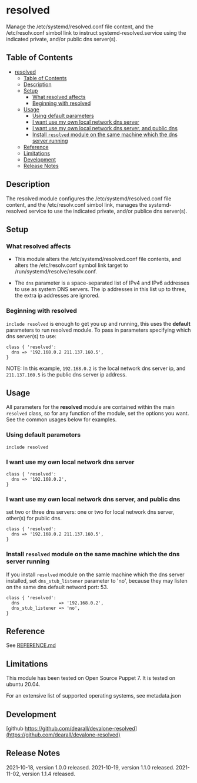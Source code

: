 # resolved

Manage the /etc/systemd/resolved.conf file content, and the /etc/resolv.conf simbol link to instruct systemd-resolved.service using the indicated private, and/or public dns server(s).

## Table of Contents

- [resolved](#resolved)
  - [Table of Contents](#table-of-contents)
  - [Description](#description)
  - [Setup](#setup)
    - [What resolved affects](#what-resolved-affects)
    - [Beginning with resolved](#beginning-with-resolved)
  - [Usage](#usage)
    - [Using default parameters](#using-default-parameters)
    - [I want use my own local network dns server](#i-want-use-my-own-local-network-dns-server)
    - [I want use my own local network dns server, and public dns](#i-want-use-my-own-local-network-dns-server-and-public-dns)
    - [Install `resolved` module on the same machine which the dns server running](#install-resolved-module-on-the-same-machine-which-the-dns-server-running)
  - [Reference](#reference)
  - [Limitations](#limitations)
  - [Development](#development)
  - [Release Notes](#release-notes)

## Description

The resolved module configures the /etc/systemd/resolved.conf file content, and the /etc/resolv.conf simbol link, manages the systemd-resolved service to use the indicated private, and/or publice dns server(s).

## Setup

### What resolved affects

- This module alters the /etc/systemd/resolved.conf file contents, and alters the /etc/resolv.conf symbol link target to /run/systemd/resolve/resolv.conf.

- The `dns` parameter is a space-separated list of IPv4 and IPv6 addresses to use as system DNS servers. The ip
addresses in this list up to three, the extra ip addresses are ignored.

### Beginning with resolved

`include resolved` is enough to get you up and running, this uses the **default** parameters to run resolved module. To pass in parameters specifying which dns server(s) to use:

```puppet
class { 'resolved':
  dns => '192.168.0.2 211.137.160.5',
}
```

NOTE: In this example, `192.168.0.2` is the local network dns server ip, and `211.137.160.5` is the public dns server ip address.

## Usage

All parameters for the **resolved** module are contained within the main `resolved` class, so for any function of the module, set the options you want. See the common usages below for examples.

### Using default parameters

```puppet
include resolved
```

### I want use my own local network dns server

```puppet
class { 'resolved':
  dns => '192.168.0.2',
}
```

### I want use my own local network dns server, and public dns

set two or three dns servers: one or two for local network dns server, other(s) for public dns.

```puppet
class { 'resolved':
  dns => '192.168.0.2 211.137.160.5',
}
```

### Install `resolved` module on the same machine which the dns server running

If you install `resolved` module on the samle machine which the dns server installed, set `dns_stub_listener` parameter to 'no', because they may listen on the same dns default netword port: 53.

```puppet
class { 'resolved':
  dns               => '192.168.0.2',
  dns_stub_listener => 'no',
}
```

## Reference

See [REFERENCE.md](https://github.com/dearall/devalone-resolved/blob/master/REFERENCE.md)

## Limitations

This module has been tested on Open Source Puppet 7. It is tested on ubuntu 20.04.

For an extensive list of supported operating systems, see metadata.json

## Development

[github https://github.com/dearall/devalone-resolved](https://github.com/dearall/devalone-resolved)

## Release Notes

2021-10-18, version 1.0.0 released.
2021-10-19, version 1.1.0 released.
2021-11-02, version 1.1.4 released.
